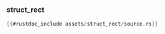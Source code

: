 ### struct_rect

```rust
{{#rustdoc_include assets/struct_rect/source.rs}}
```
<div class="flex-container vis_block" style="position:relative; margin-left:-75px; margin-right:-75px; display: none;">
	<object type="image/svg+xml" class="struct_rect code_panel" data="assets/struct_rect/vis_code.svg"></object>
	<object type="image/svg+xml" class="struct_rect tl_panel" data="assets/struct_rect/vis_timeline.svg" style="width: auto;" onmouseenter="helpers('struct_rect')"></object>
</div>